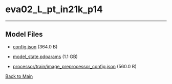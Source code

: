 
# eva02_L_pt_in21k_p14
---



## Model Files

- [config.json](https://paddlenlp.bj.bcebos.com/models/community/paddlemix/EVA/EVA02/eva02_L_pt_in21k_p14/config.json) (364.0 B)

- [model_state.pdparams](https://paddlenlp.bj.bcebos.com/models/community/paddlemix/EVA/EVA02/eva02_L_pt_in21k_p14/model_state.pdparams) (1.1 GB)

- [processor/train/image_preprocessor_config.json](https://paddlenlp.bj.bcebos.com/models/community/paddlemix/EVA/EVA02/eva02_L_pt_in21k_p14/processor/train/image_preprocessor_config.json) (560.0 B)


[Back to Main](../../../../)